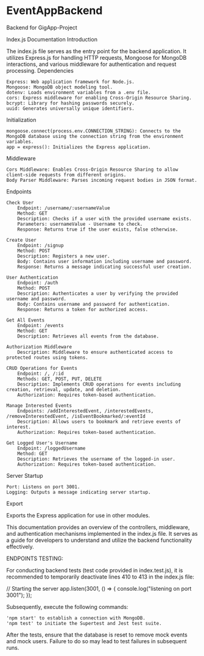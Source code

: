 # EventAppBackend
Backend for GigApp-Project


Index.js Documentation
Introduction

The index.js file serves as the entry point for the backend application. It utilizes Express.js for handling HTTP requests, Mongoose for MongoDB interactions, and various middleware for authentication and request processing.
Dependencies

    Express: Web application framework for Node.js.
    Mongoose: MongoDB object modeling tool.
    dotenv: Loads environment variables from a .env file.
    cors: Express middleware for enabling Cross-Origin Resource Sharing.
    bcrypt: Library for hashing passwords securely.
    uuid: Generates universally unique identifiers.

Initialization

    mongoose.connect(process.env.CONNECTION_STRING): Connects to the MongoDB database using the connection string from the environment variables.
    app = express(): Initializes the Express application.

Middleware

    Cors Middleware: Enables Cross-Origin Resource Sharing to allow client-side requests from different origins.
    Body Parser Middleware: Parses incoming request bodies in JSON format.

Endpoints

    Check User
        Endpoint: /username/:usernameValue
        Method: GET
        Description: Checks if a user with the provided username exists.
        Parameters: usernameValue - Username to check.
        Response: Returns true if the user exists, false otherwise.

    Create User
        Endpoint: /signup
        Method: POST
        Description: Registers a new user.
        Body: Contains user information including username and password.
        Response: Returns a message indicating successful user creation.

    User Authentication
        Endpoint: /auth
        Method: POST
        Description: Authenticates a user by verifying the provided username and password.
        Body: Contains username and password for authentication.
        Response: Returns a token for authorized access.

    Get All Events
        Endpoint: /events
        Method: GET
        Description: Retrieves all events from the database.

    Authorization Middleware
        Description: Middleware to ensure authenticated access to protected routes using tokens.

    CRUD Operations for Events
        Endpoint: /, /:id
        Methods: GET, POST, PUT, DELETE
        Description: Implements CRUD operations for events including creation, retrieval, update, and deletion.
        Authorization: Requires token-based authentication.

    Manage Interested Events
        Endpoints: /addInterestedEvent, /interestedEvents, /removeInterestedEvent, /isEventBookmarked/:eventId
        Description: Allows users to bookmark and retrieve events of interest.
        Authorization: Requires token-based authentication.

    Get Logged User's Username
        Endpoint: /loggedUsername
        Method: GET
        Description: Retrieves the username of the logged-in user.
        Authorization: Requires token-based authentication.

Server Startup

    Port: Listens on port 3001.
    Logging: Outputs a message indicating server startup.

Export

Exports the Express application for use in other modules.

This documentation provides an overview of the controllers, middleware, and authentication mechanisms implemented in the index.js file. It serves as a guide for developers to understand and utilize the backend functionality effectively.


ENDPOINTS TESTING:

For conducting backend tests (test code provided in index.test.js), it is recommended to temporarily deactivate lines 410 to 413 in the index.js file:

// Starting the server
 app.listen(3001, () => {
 console.log("listening on port 3001");
 });

Subsequently, execute the following commands:

    'npm start' to establish a connection with MongoDB.
    'npm test' to initiate the Supertest and Jest test suite.

After the tests, ensure that the database is reset to remove mock events and mock users. Failure to do so may lead to test failures in subsequent runs.
